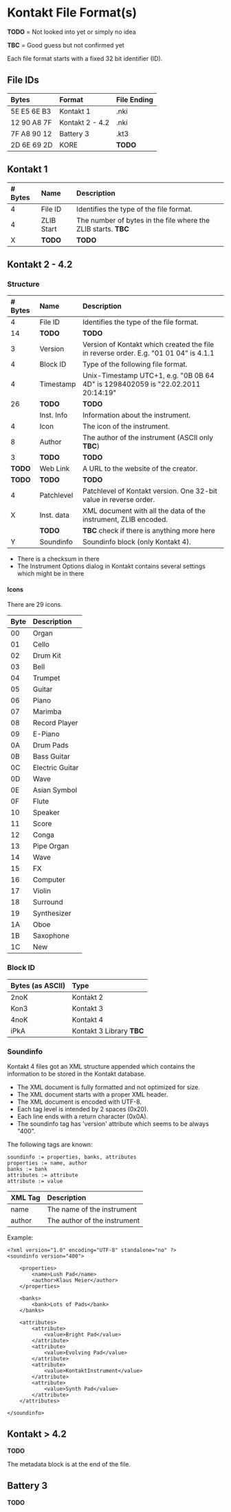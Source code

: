 # Kontakt File Format(s)

**TODO** = Not looked into yet or simply no idea

**TBC**  = Good guess but not confirmed yet

Each file format starts with a fixed 32 bit identifier (ID).

## File IDs

| Bytes         | Format                   | File Ending |
|:--------------|:-------------------------|:------------|
| 5E E5 6E B3   | Kontakt 1                | .nki        |
| 12 90 A8 7F   | Kontakt 2 - 4.2          | .nki        |
| 7F A8 90 12   | Battery 3                | .kt3        |
| 2D 6E 69 2D   | KORE                     | **TODO**    |

## Kontakt 1

| # Bytes | Name       | Description                             |
| :-------|:-----------|:----------------------------------------|
| 4       | File ID    | Identifies the type of the file format. |
| 4       | ZLIB Start | The number of bytes in the file where the ZLIB starts. **TBC** |
| X       | **TODO**   | **TODO** |

## Kontakt 2 - 4.2

### Structure

| # Bytes | Name       | Description                                   |
| :-------|:-----------|:----------------------------------------------|
| 4       | File ID    | Identifies the type of the file format.       |
| 14      | **TODO**   | **TODO**                                      |
| 3       | Version    | Version of Kontakt which created the file in reverse order. E.g. "01 01 04" is 4.1.1 |
| 4       | Block ID   | Type of the following file format.            |
| 4       | Timestamp  | Unix-Timestamp UTC+1, e.g. "0B 0B 64 4D" is 1298402059 is "22.02.2011 20:14:19" |
| 26      | **TODO**   | **TODO**                                      |
|         | Inst. Info | Information about the instrument.             |
| 4       | Icon       | The icon of the instrument.                   |
| 8       | Author     | The author of the instrument (ASCII only **TBC**) |
| 3       | **TODO**   | **TODO**                                      |
| **TODO**| Web Link   | A URL to the website of the creator.          |
| **TODO**| **TODO**   | **TODO**                                      |
| 4       | Patchlevel | Patchlevel of Kontakt version. One 32-bit value in reverse order. |
| X       | Inst. data | XML document with all the data of the instrument, ZLIB encoded. |
|         | **TODO**   | **TBC** check if there is anything more here  |
| Y       | Soundinfo  | Soundinfo block (only Kontakt 4).             |

- There is a checksum in there
- The Instrument Options dialog in Kontakt contains several settings which might be in there


#### Icons

There are 29 icons.

| Byte | Description     |
| :----|:----------------|
| 00   | Organ           |
| 01   | Cello           |
| 02   | Drum Kit        |
| 03   | Bell            |
| 04   | Trumpet         |
| 05   | Guitar          |
| 06   | Piano           |
| 07   | Marimba         |
| 08   | Record Player   |
| 09   | E-Piano         |
| 0A   | Drum Pads       |
| 0B   | Bass Guitar     |
| 0C   | Electric Guitar |
| 0D   | Wave            |
| 0E   | Asian Symbol    |
| 0F   | Flute           |
| 10   | Speaker         |
| 11   | Score           |
| 12   | Conga           |
| 13   | Pipe Organ      |
| 14   | Wave            |
| 15   | FX              |
| 16   | Computer        |
| 17   | Violin          |
| 18   | Surround        |
| 19   | Synthesizer     |
| 1A   | Oboe            |
| 1B   | Saxophone       |
| 1C   | New             |

### Block ID

| Bytes (as ASCII) | Type              |
|:-----------------|:------------------|
| 2noK             | Kontakt 2         |
| Kon3             | Kontakt 3         |
| 4noK		       | Kontakt 4         |
| iPkA             | Kontakt 3 Library **TBC** |

### Soundinfo

Kontakt 4 files got an XML structure appended which contains the information to be stored in the Kontakt database.

- The XML document is fully formatted and not optimized for size. 
- The XML document starts with a proper XML header.
- The XML document is encoded with UTF-8.
- Each tag level is intended by 2 spaces (0x20). 
- Each line ends with a return character (0x0A).
- The soundinfo tag has 'version' attribute which seems to be always "400".

The following tags are known:

    soundinfo := properties, banks, attributes
    properties := name, author
    banks := bank
    attributes := attribute
    attribute := value

| XML Tag       | Description              |
|:--------------|:------------------|
| name          | The name of the instrument         |
| author        | The author of the instrument       |

Example:

    <?xml version="1.0" encoding="UTF-8" standalone="no" ?>
    <soundinfo version="400">

        <properties>
            <name>Lush Pad</name>
            <author>Klaus Meier</author>
        </properties>

        <banks>
            <bank>Lots of Pads</bank>
        </banks>

        <attributes>
            <attribute>
                <value>Bright Pad</value>
            </attribute>
            <attribute>
                <value>Evolving Pad</value>
            </attribute>
            <attribute>
                <value>KontaktInstrument</value>
            </attribute>
            <attribute>
                <value>Synth Pad</value>
            </attribute>
        </attributes>

    </soundinfo>

## Kontakt > 4.2

**TODO**

The metadata block is at the end of the file.

## Battery 3

**TODO**